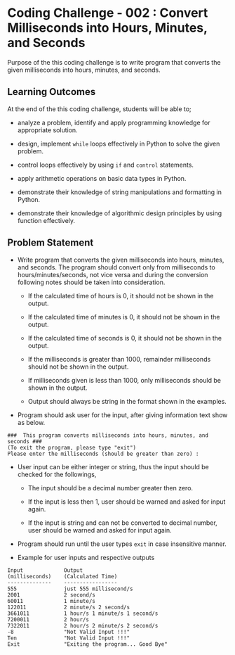 # Coding Challenge - 002 : Convert Milliseconds into Hours, Minutes, and Seconds

Purpose of the this coding challenge is to write program that converts the given milliseconds into hours, minutes, and seconds.

## Learning Outcomes

At the end of the this coding challenge, students will be able to;

- analyze a problem, identify and apply programming knowledge for appropriate solution.

- design, implement `while` loops effectively in Python to solve the given problem.

- control loops effectively by using `if` and `control` statements.

- apply arithmetic operations on basic data types in Python.

- demonstrate their knowledge of string manipulations and formatting in Python.

- demonstrate their knowledge of algorithmic design principles by using function effectively.

   
## Problem Statement

- Write program that converts the given milliseconds into hours, minutes, and seconds. The program should convert only from milliseconds to hours/minutes/seconds, not vice versa and during the conversion following notes should be taken into consideration.

   - If the calculated time of hours is 0, it should not be shown in the output.

   - If the calculated time of minutes is 0, it should not be shown in the output.

   - If the calculated time of seconds is 0, it should not be shown in the output.

   - If the milliseconds is greater than 1000, remainder milliseconds should not be shown in the output.

   - If milliseconds given is less than 1000, only milliseconds should be shown in the output.

   - Output should always be string in the format shown in the examples.

- Program should ask user for the input, after giving information text show as below.

```text
###  This program converts milliseconds into hours, minutes, and seconds ###
(To exit the program, please type "exit")
Please enter the milliseconds (should be greater than zero) :  
```

- User input can be either integer or string, thus the input should be checked for the followings,

   - The input should be a decimal number greater then zero.
   
   - If the input is less then 1, user should be warned and asked for input again.

   - If the input is string and can not be converted to decimal number, user should be warned and asked for input again.

- Program should run until the user types `exit` in case insensitive manner.
   
- Example for user inputs and respective outputs

```
Input             Output
(milliseconds)    (Calculated Time) 
--------------    -----------------
555               just 555 millisecond/s
2001              2 second/s
60011             1 minute/s
122011            2 minute/s 2 second/s
3661011           1 hour/s 1 minute/s 1 second/s
7200011           2 hour/s
7322011           2 hour/s 2 minute/s 2 second/s
-8                "Not Valid Input !!!"
Ten               "Not Valid Input !!!"
Exit              "Exiting the program... Good Bye"
```

